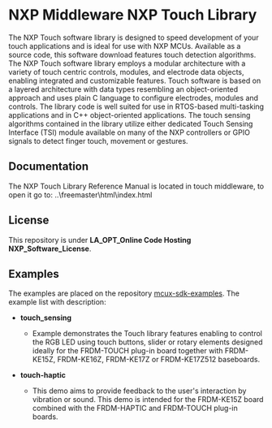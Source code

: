 # NXP Middleware NXP Touch Library 
The NXP Touch software library is designed to speed development of your touch applications and is ideal for use with NXP MCUs. Available as a source code, this software download features touch detection algorithms.
The NXP Touch software library employs a modular architecture with a variety of touch centric controls, modules, and electrode data objects, enabling integrated and customizable features.
Touch software is based on a layered architecture with data types resembling an object-oriented approach and uses plain C language to configure electrodes, modules and 
controls. The library code is well suited for use in RTOS-based multi-tasking applications and in C++ object-oriented applications.
The touch sensing algorithms contained in the library utilize either dedicated Touch Sensing Interface (TSI) module available on many of the NXP controllers or GPIO signals to detect finger touch, movement or gestures.

## Documentation
The NXP Touch Library Reference Manual is located in touch middleware, to open it go to:
..\freemaster\html\index.html

## License
This repository is under **LA_OPT_Online Code Hosting NXP_Software_License**.

## Examples
The examples are placed on the repository [mcux-sdk-examples](https://github.com/nxp-mcuxpresso/mcux-sdk-examples).
The example list with description:

- **touch_sensing**
  - Example demonstrates the Touch library features enabling to control the RGB LED using touch buttons, slider or rotary elements designed ideally for the FRDM-TOUCH plug-in board together with FRDM-KE15Z, FRDM-KE16Z, FRDM-KE17Z or FRDM-KE17Z512 baseboards.
  
- **touch-haptic**
  - This demo aims to provide feedback to the user's interaction by vibration or sound. This demo is intended for the FRDM-KE15Z board combined with the FRDM-HAPTIC and FRDM-TOUCH plug-in boards.